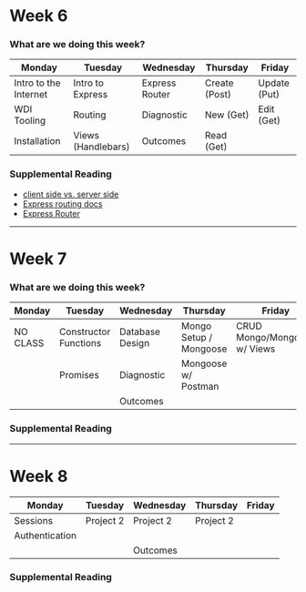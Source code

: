 # Week 6

### What are we doing this week?

| Monday                | Tuesday             | Wednesday         | Thursday            | Friday      |
|-----------------------|---------------------|------------------ |---------------------|-------------|
| Intro to the Internet | Intro to Express    | Express Router    | Create (Post)       | Update (Put)|
| WDI Tooling           | Routing             | Diagnostic        | New (Get)           | Edit (Get)  |
| Installation          | Views (Handlebars)  | Outcomes          | Read (Get)          |             |

### Supplemental Reading

- [client side vs. server side ](https://spin.atomicobject.com/2015/04/06/web-app-client-side-server-side/)
- [Express routing docs](https://expressjs.com/en/guide/routing.html)
- [Express Router](https://scotch.io/tutorials/keeping-api-routing-clean-using-express-routers)

---
# Week 7

### What are we doing this week?

| Monday   | Tuesday               | Wednesday       | Thursday               | Friday                       |
|----------|-----------------------|-----------------|------------------------|------------------------------|
| NO CLASS | Constructor Functions | Database Design | Mongo Setup / Mongoose | CRUD Mongo/Mongoose w/ Views |
|          | Promises              | Diagnostic      | Mongoose w/ Postman    |                              |
|          |                       | Outcomes        |                        |                              |

### Supplemental Reading

---

# Week 8

| Monday         | Tuesday   | Wednesday | Thursday  | Friday |
|----------------|-----------|-----------|-----------|--------|
| Sessions       | Project 2 | Project 2 | Project 2 |        |
| Authentication |           |           |           |        |
|                |           | Outcomes  |           |        |

### Supplemental Reading
